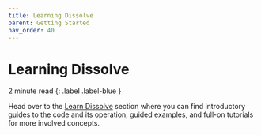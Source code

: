 ```yaml
---
title: Learning Dissolve
parent: Getting Started
nav_order: 40
---
```

# Learning Dissolve

2 minute read
{: .label .label-blue }

Head over to the [Learn Dissolve](../learn/index.md) section where you can find introductory guides to the code and its operation, guided examples, and full-on tutorials for more involved concepts.
